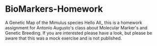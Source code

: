 # BioMarkers-Homework
A Genetic Map of the Mimulus species 
Hello All_ this is a homework assignment for Antonio Augusto's class about Molecular Marker's and Genetic Breeding. 
If you are interested please have a look, but please be aware that this was a mock exercise and is not published. 

